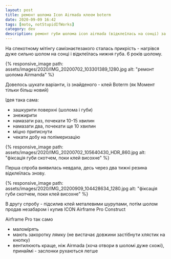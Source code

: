 ```yaml
---
layout: post
title: ремонт шолома Icon Airmada клеєм boterm
date: 2020-09-09 16:42 
tags: [moto, notStupidIfWorks]
category: dev
description: ремонт губи шолома icon airmada (відклеїлась на сонці) за допомогою клею Boterm
---
```

На спекотному мітінгу самізнаєтезакого сталась прикрість - нагрівся дуже сильно шолом на сонці і відклеїлась нижня губа. 6 років шолому.

{% responsive_image path: assets/images/2020/IMG_20200702_103301389_1280.jpg alt: "ремонт шолома Airmanda" %}

Довелось шукати варіанти, із знайденого - клей Boterm (як Момент тільки більш новий) 

Ідея така сама:

* зашкурити поверхні (шолома і губи)
* знежирити
* намазати раз, почекати 10-15 хвилин
* намазати два, почекати ще 10 хвилин
* міцно притиснути
* чекати добу на полімеризацію

{% responsive_image path: assets/images/2020/IMG_20200702_105640430_HDR_860.jpg alt: "фіксація губи скотчем, поки клей висохне" %}

Перша спроба виявилась невдала, десь через два тижні резина відклеїлась знову.

{% responsive_image path: assets/images/2020/IMG_20200909_104428634_1280.jpg alt: "фіксація губи скотчем, поки клей висохне" %}

В другу спробу - підсилив клей металевими шурупами, потім шолом продав незабаром і купив ICON Airframe Pro Construct 

Airframe Pro так само 
* маломірять
* мають закоротку лямку (не вистачає довжини застібнути хлястик на кнопку)
* вентилюють краще, ніж Airmada (хоча отвори в шоломі дуже схожі), принаймі - заслонки рухаються легше

